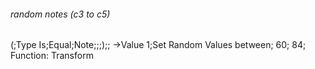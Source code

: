 ###### random notes (c3 to c5)
(;Type Is;Equal;Note;;;);;
->Value 1;Set Random Values between; 60; 84;
Function: Transform
